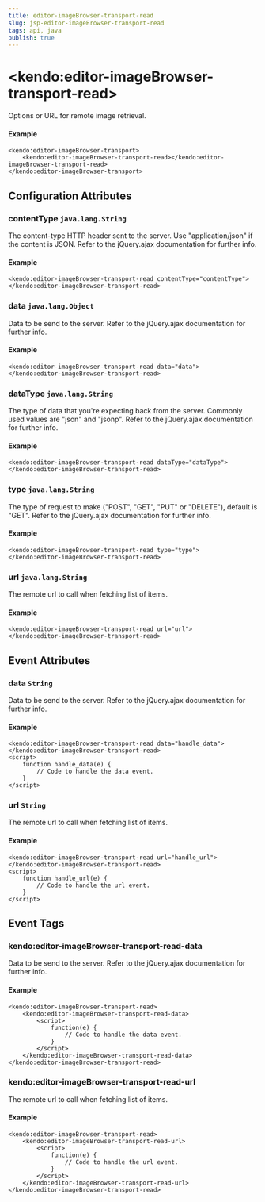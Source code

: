 ```yaml
---
title: editor-imageBrowser-transport-read
slug: jsp-editor-imageBrowser-transport-read
tags: api, java
publish: true
---
```


# \<kendo:editor-imageBrowser-transport-read\>

Options or URL for remote image retrieval.

#### Example
    <kendo:editor-imageBrowser-transport>
        <kendo:editor-imageBrowser-transport-read></kendo:editor-imageBrowser-transport-read>
    </kendo:editor-imageBrowser-transport>

## Configuration Attributes

### contentType `java.lang.String`

The content-type HTTP header sent to the server. Use "application/json" if the content is JSON.
Refer to the jQuery.ajax documentation for further info.

#### Example
    <kendo:editor-imageBrowser-transport-read contentType="contentType">
    </kendo:editor-imageBrowser-transport-read>

### data `java.lang.Object`

Data to be send to the server.
Refer to the jQuery.ajax documentation for further info.

#### Example
    <kendo:editor-imageBrowser-transport-read data="data">
    </kendo:editor-imageBrowser-transport-read>

### dataType `java.lang.String`

The type of data that you're expecting back from the server. Commonly used values are "json" and "jsonp".
Refer to the jQuery.ajax documentation for further info.

#### Example
    <kendo:editor-imageBrowser-transport-read dataType="dataType">
    </kendo:editor-imageBrowser-transport-read>

### type `java.lang.String`

The type of request to make ("POST", "GET", "PUT" or "DELETE"), default is "GET".
Refer to the jQuery.ajax documentation for further info.

#### Example
    <kendo:editor-imageBrowser-transport-read type="type">
    </kendo:editor-imageBrowser-transport-read>

### url `java.lang.String`

The remote url to call when fetching list of items.

#### Example
    <kendo:editor-imageBrowser-transport-read url="url">
    </kendo:editor-imageBrowser-transport-read>


## Event Attributes

### data `String`

Data to be send to the server.
Refer to the jQuery.ajax documentation for further info.


#### Example
    <kendo:editor-imageBrowser-transport-read data="handle_data">
    </kendo:editor-imageBrowser-transport-read>
    <script>
        function handle_data(e) {
            // Code to handle the data event.
        }
    </script>

### url `String`

The remote url to call when fetching list of items.


#### Example
    <kendo:editor-imageBrowser-transport-read url="handle_url">
    </kendo:editor-imageBrowser-transport-read>
    <script>
        function handle_url(e) {
            // Code to handle the url event.
        }
    </script>

## Event Tags

### kendo:editor-imageBrowser-transport-read-data

Data to be send to the server.
Refer to the jQuery.ajax documentation for further info.


#### Example
    <kendo:editor-imageBrowser-transport-read>
        <kendo:editor-imageBrowser-transport-read-data>
            <script>
                function(e) {
                    // Code to handle the data event.
                }
            </script>
        </kendo:editor-imageBrowser-transport-read-data>
    </kendo:editor-imageBrowser-transport-read>

### kendo:editor-imageBrowser-transport-read-url

The remote url to call when fetching list of items.


#### Example
    <kendo:editor-imageBrowser-transport-read>
        <kendo:editor-imageBrowser-transport-read-url>
            <script>
                function(e) {
                    // Code to handle the url event.
                }
            </script>
        </kendo:editor-imageBrowser-transport-read-url>
    </kendo:editor-imageBrowser-transport-read>

 
